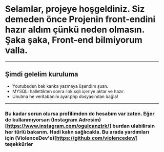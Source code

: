 # Selamlar, projeye hoşgeldiniz. Siz demeden önce Projenin front-endini hazır aldım çünkü neden olmasın. Şaka şaka, Front-end bilmiyorum valla.
-----------------------------------------------------------------------------

## Şimdi gelelim kuruluma
- Youtubeden bak kanka yazmaya üşendim şuan.
- MYSQLi hallettikten sonra link.sqlı içeriye aktar ve hazır.
- Unutma he veritabanını ayar.php dosyasından bağla!
------------------------------------------------------------------------------

### Bu kadar sorun olursa profilimden dc hesabım var zaten. Eğer dc kullanmıyorsan (Instagram Adresim)[https://www.instagram.com/ogulcanztrk/] burdan ulabilirsin her türlü bakarım. Hadi kalın sağlıcakla. Bu arada yardımları için (ViolenceDev'e)[https://github.com/violencedev/] teşekkürler